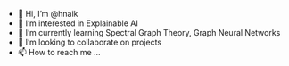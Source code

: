 - 👋 Hi, I’m @hnaik
- 👀 I’m interested in Explainable AI
- 🌱 I’m currently learning Spectral Graph Theory, Graph Neural Networks
- 💞️ I’m looking to collaborate on projects
- 📫 How to reach me ...

<!---
hnaik/hnaik is a ✨ special ✨ repository because its `README.md` (this file) appears on your GitHub profile.
You can click the Preview link to take a look at your changes.
--->
